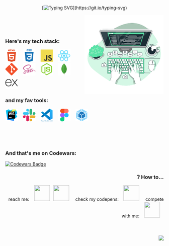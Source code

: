 <div align="center">

[![Typing SVG](https://readme-typing-svg.herokuapp.com?font=Fira+Code&size=30&duration=2500&pause=650&color=59E4A8&width=700&height=50&lines=Oh+hi+there!+;My+name's+Yulia.;I'm+an+aspiring+Frontend+Developer!+;Have+a+nice+day!)](https://git.io/typing-svg)

</div>

<div align="center">
<img align="right" width="50%" height="50%" src="./profilepic.png" alt="Computer pic"/>
</div>
<br><br><br>
<div align="left">

### Here's my tech stack:

<img src="https://github.com/devicons/devicon/blob/master/icons/html5/html5-plain-wordmark.svg" width="40" height="40">&nbsp;&nbsp;&nbsp;
<img src="https://github.com/devicons/devicon/blob/master/icons/css3/css3-plain-wordmark.svg" width="40" height="40">&nbsp;&nbsp;&nbsp;
<img src="https://github.com/devicons/devicon/blob/master/icons/javascript/javascript-original.svg" width="40" height="40">&nbsp;&nbsp;&nbsp;
<img src="https://github.com/devicons/devicon/blob/master/icons/react/react-original.svg" width="40" height="40">&nbsp;&nbsp;&nbsp;
<img src="https://github.com/devicons/devicon/blob/master/icons/git/git-original.svg" width="40" height="40">&nbsp;&nbsp;&nbsp;
<img src="https://github.com/devicons/devicon/blob/master/icons/sass/sass-original.svg" width="40" height="40">&nbsp;&nbsp;&nbsp;
<img src="https://github.com/devicons/devicon/blob/master/icons/nodejs/nodejs-original.svg" width="40" height="40">&nbsp;&nbsp;&nbsp;
<img src="https://github.com/devicons/devicon/blob/master/icons/mongodb/mongodb-original.svg" width="40" height="40">&nbsp;&nbsp;&nbsp;
<img src="https://github.com/devicons/devicon/blob/master/icons/express/express-original.svg" width="40" height="40">&nbsp;&nbsp;&nbsp;

### and my fav tools:
<img src="https://github.com/devicons/devicon/blob/master/icons/webstorm/webstorm-original.svg" width="40" height="40">&nbsp;&nbsp;&nbsp;
<img src="https://github.com/devicons/devicon/blob/master/icons/slack/slack-original.svg" width="40" height="40">&nbsp;&nbsp;&nbsp;
<img src="https://github.com/devicons/devicon/blob/master/icons/vscode/vscode-original-wordmark.svg" width="40" height="40">&nbsp;&nbsp;&nbsp;
<img src="https://github.com/devicons/devicon/blob/master/icons/figma/figma-original.svg" width="40" height="40">&nbsp;&nbsp;&nbsp;
<img src="https://github.com/devicons/devicon/blob/master/icons/webpack/webpack-original.svg" width="40" height="40">&nbsp;&nbsp;&nbsp;
</div>

<br><br><br>

<div align="left">

### And that's me on Codewars:

[![Codewars Badge](https://www.codewars.com/users/julbrn/badges/large)](https://www.codewars.com/users/julbrn)
</div>

<div align="right">

### :grey_question: How to...
reach me:&nbsp; &nbsp; <a href="https://t.me/julienneb" target="blank"><img src="https://cdn-icons-png.flaticon.com/512/2111/2111646.png" width="50" height="50"></a>&nbsp;&nbsp;&nbsp;<a href="https://www.linkedin.com/in/julbrn/" target="blank"><img src="https://cdn-icons-png.flaticon.com/512/145/145807.png" width="50" height="50"></a>&nbsp;&nbsp;&nbsp;&nbsp; 
check my codepens: &nbsp;&nbsp; <a href="https://codepen.io/julbrn" target="blank"><img src="https://cdn-icons-png.flaticon.com/512/7083/7083971.png" width="50" height="50"></a>&nbsp;&nbsp;&nbsp;&nbsp; compete with me: &nbsp;&nbsp;
<a href="https://www.codewars.com/users/julbrn"><img src="https://cdn4.iconfinder.com/data/icons/logos-brands-5/24/codewars-512.png" width="50" height="50"></a>&nbsp;&nbsp;&nbsp;
</div>

###

<div align="right">
<br>

![](https://komarev.com/ghpvc/?username=julbrn&color=grey&style=flat)

</div>

